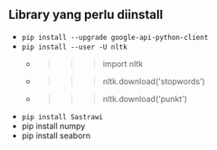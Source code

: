 ## Library yang perlu diinstall
- `pip install --upgrade google-api-python-client`
- `pip install --user -U nltk`
    - >>> import nltk
    - >>> nltk.download('stopwords')
    - >>> nltk.download('punkt')
- `pip install Sastrawi`
-  pip install numpy
-  pip install seaborn
